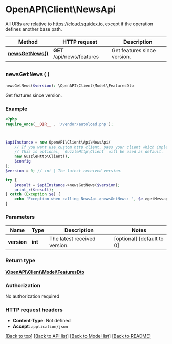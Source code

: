 # OpenAPI\Client\NewsApi

All URIs are relative to https://cloud.squidex.io, except if the operation defines another base path.

| Method | HTTP request | Description |
| ------------- | ------------- | ------------- |
| [**newsGetNews()**](NewsApi.md#newsGetNews) | **GET** /api/news/features | Get features since version. |


## `newsGetNews()`

```php
newsGetNews($version): \OpenAPI\Client\Model\FeaturesDto
```

Get features since version.

### Example

```php
<?php
require_once(__DIR__ . '/vendor/autoload.php');



$apiInstance = new OpenAPI\Client\Api\NewsApi(
    // If you want use custom http client, pass your client which implements `GuzzleHttp\ClientInterface`.
    // This is optional, `GuzzleHttp\Client` will be used as default.
    new GuzzleHttp\Client(),
    $config
);
$version = 0; // int | The latest received version.

try {
    $result = $apiInstance->newsGetNews($version);
    print_r($result);
} catch (Exception $e) {
    echo 'Exception when calling NewsApi->newsGetNews: ', $e->getMessage(), PHP_EOL;
}
```

### Parameters

| Name | Type | Description  | Notes |
| ------------- | ------------- | ------------- | ------------- |
| **version** | **int**| The latest received version. | [optional] [default to 0] |

### Return type

[**\OpenAPI\Client\Model\FeaturesDto**](../Model/FeaturesDto.md)

### Authorization

No authorization required

### HTTP request headers

- **Content-Type**: Not defined
- **Accept**: `application/json`

[[Back to top]](#) [[Back to API list]](../../README.md#endpoints)
[[Back to Model list]](../../README.md#models)
[[Back to README]](../../README.md)
